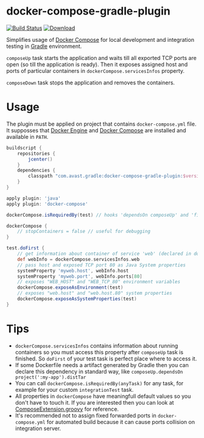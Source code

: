 # docker-compose-gradle-plugin
[![Build Status](https://travis-ci.org/avast/docker-compose-gradle-plugin.svg?branch=master)](https://travis-ci.org/avast/docker-compose-gradle-plugin) [![Download](https://api.bintray.com/packages/avast/maven/docker-compose-gradle-plugin/images/download.svg) ](https://bintray.com/avast/maven/docker-compose-gradle-plugin/_latestVersion)

Simplifies usage of [Docker Compose](https://www.docker.com/docker-compose) for local development and integration testing in [Gradle](https://gradle.org/) environment.

`composeUp` task starts the application and waits till all exported TCP ports are open (so till the application is ready). Then it exposes assigned host and ports of particular containers in `dockerCompose.servicesInfos` property.

`composeDown` task stops the application and removes the containers.

# Usage
The plugin must be applied on project that contains `docker-compose.yml` file. It supposses that [Docker Engine](https://www.docker.com/docker-engine) and [Docker Compose](https://www.docker.com/docker-compose) are installed and available in `PATH`.

```gradle
buildscript {
    repositories {
        jcenter()
    }
    dependencies {
        classpath "com.avast.gradle:docker-compose-gradle-plugin:$versionHere"
    }
}

apply plugin: 'java'
apply plugin: 'docker-compose'

dockerCompose.isRequiredBy(test) // hooks 'dependsOn composeUp' and 'finalizedBy composeDown'

dockerCompose {
    // stopContainers = false // useful for debugging
}

test.doFirst {
    // get information about container of service 'web' (declared in docker-compose.yml)
    def webInfo = dockerCompose.servicesInfos.web
    // pass host and exposed TCP port 80 as Java System properties
    systemProperty 'myweb.host', webInfo.host
    systemProperty 'myweb.port', webInfo.ports[80]
    // exposes "WEB_HOST" and "WEB_TCP_80" environment variables
    dockerCompose.exposeAsEnvironment(test)
    // exposes "web.host" and "web.host.80" system properties
    dockerCompose.exposeAsSystemProperties(test)
}
```

# Tips 
* `dockerCompose.servicesInfos` contains information about running containers so you must access this property after `composeUp` task is finished. So `doFirst` of your test task is perfect place where to access it.
* If some Dockerfile needs a artifact generated by Gradle then you can declare this dependency in standard way, like `composeUp.dependsOn project(':my-app').distTar`
* You can call `dockerCompose.isRequiredBy(anyTask)` for any task, for example for your custom `integrationTest` task.
* All properties in `dockerCompose` have meaningfull default values so you don't have to touch it. If you are interested then you can look at [ComposeExtension.groovy](/src/main/groovy/com/avast/gradle/dockercompose/ComposeExtension.groovy) for reference.
* It's recommended not to assign fixed forwarded ports in `docker-compose.yml` for automated build because it can cause ports collision on integration server.
